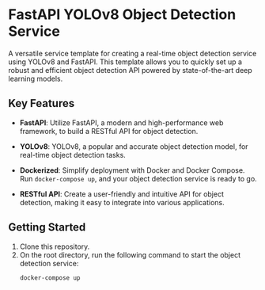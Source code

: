 # FastAPI YOLOv8 Object Detection Service

A versatile service template for creating a real-time object detection service using YOLOv8 and FastAPI. This template allows you to quickly set up a robust and efficient object detection API powered by state-of-the-art deep learning models.

## Key Features

- **FastAPI**: Utilize FastAPI, a modern and high-performance web framework, to build a RESTful API for object detection.

- **YOLOv8**: YOLOv8, a popular and accurate object detection model, for real-time object detection tasks.

- **Dockerized**: Simplify deployment with Docker and Docker Compose. Run `docker-compose up`, and your object detection service is ready to go.

- **RESTful API**: Create a user-friendly and intuitive API for object detection, making it easy to integrate into various applications.

## Getting Started

1. Clone this repository.
2. On the root directory, run the following command to start the object detection service:
   ```bash
   docker-compose up
   ```
